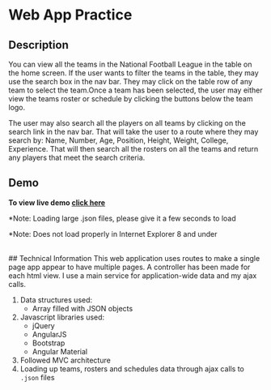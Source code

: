 # Web App Practice
## Description
<p>You can view all the teams in the National Football League in the table on the home screen. If the user wants to filter the teams in the table, they may use the search box in the nav bar. They may click on the table row of any team to select the team.Once a team has been selected, the user may either view the teams roster or schedule by clicking the buttons below the team logo. </p>

<p>The user may also search all the players on all teams by clicking on the search link in the nav bar. That will take the user to a route where they may search by: Name, Number, Age, Position, Height, Weight, College, Experience. That will then search all the rosters on all the teams and return any players that meet the search criteria. </p>

## Demo
**To view live demo [click here](https://jalen002.github.io/Web_App_Practice)**
<p>*Note: Loading large .json files, please give it a few seconds to load</p>
<p>*Note: Does not load properly in Internet Explorer 8 and under</p>

<br/>
## Technical Information
This web application uses routes to make a single page app appear to have multiple pages.
A controller has been made for each html view.
I use a main service for application-wide data and my ajax calls.

1. Data structures used:
    * Array filled with JSON objects
2. Javascript libraries used:
    * jQuery
    * AngularJS
    * Bootstrap
    * Angular Material
3. Followed MVC architecture
4. Loading up teams, rosters and schedules data through ajax calls to ```.json``` files
</body>
